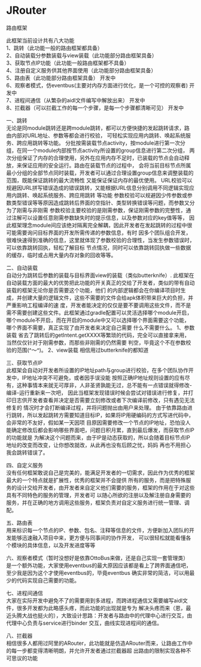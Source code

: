 # JRouter
路由框架


此框架当前设计共有八大功能                                                                                                      
1、跳转（此功能一般的路由框架都具备）                                                                                             
2、自动装载分参数装载与view装载（此功能部分路由框架具备）                                                                         
3、获取节点IP功能（此功能一般路由框架都不具备）                                                                                 
4、注册自定义服务供其他界面使用（此功能部分路由框架具备）                                                                          
5、路由表（此功能部分路由框架具备）               开发中                                                                              
6、观察者模式，仿eventbus(主要对内存方面进行优化，是一个可控的观察者)   开发中                                                         
7、进程间通信（从繁杂的aidl文件编写中解放出来）    开发中                                                                           
8、拦截器（可以拦截工作的每一个步骤，是每一个步骤都清晰可见）  开发中                                                                 




一、跳转                                                                                                           
      无论是同module跳转还是跨module跳转，都可以方便快捷的发起跳转请求，路由内部对URL地址、参数等都会进行校验，
  可轻松实现应用内跳转、唤起系统服务、跨应用跳转等功能。
      分批按需装载节点activity，按module进行第一次分组，在同一个module内部按节点activity所设置的group信息进行第二次分组，
  两次分组保证了内存的合理使用，另外在应用内存不足时，已装载的节点会自动释放，来保证应用的安全运行。路由在装载节点的过程中，
  会将当前目标节点所属最小分组的全部节点同时装载，开发者可以通过合理设置group信息来调整装载的范围，既能保证跳转的最大流畅性
  又能保证保证内存的最优使用。
      URL校验可以规避因URL拼写错误造成的错误跳转，又能根据URL信息分别调用不同逻辑实现应用内跳转、唤起系统服务、跨应用跳转
  等功能
      参数校验可以规避因少传参数或参数类型错误等等原因造成跳转后界面的空指针、类型转换错误等问题，而参数又分为了刚需与非刚需
  参数校验主要校验的是刚需参数，保证刚需参数的完整性，通过注解可以设置任意刚需参数缺失时的提示信息，以及参数对应的key值等等，
  因此框架理念module间应该绝对隔离完全解耦，因此开发者在发起跳转的过程中很可能需要询问目标界面的开发所需传递的参数信息，有时
  因多个团队组合开发，很难快速得到准确的信息，这里就体现了参数校验的合理性，当发生参数错误时，可以依靠跳转回执，轻松了解目标
  节点情况，同时可以依靠跳转回执做一些数据的缓存，临时或占用大量内存对象的回收等等。


二、自动装载                                                                                                            
      自动分为跳转后参数的装载与目标界面view的装载（类似butterknife）.
      此框架在自动装载方面的最大的优势把此功能的开关真正的交给了开发者，类似的带有自动装载的框架无论你是否需要这个功能，他们
  的内部逻辑都会在你编译项目时生成，并创建大量的逻辑文件，这些不需要的文件会给apk体积带来巨大的负担，并严重影响工程编译的速
  度，开发者能决定的仅仅是要不要调用这些文件，而不是需不需要创建这些文件。此框架通过gradle配置可以灵活选择哪个module开启，
  哪个module不开启，而在开启的module中又可以选择哪个界面需要这个功能，哪个界面不需要，真正实现了由开发者来决定自己需要
  什么不需要什么。
      1、参数装载
         省去了跳转后的getIntent.getXXXX等繁琐的代码，完全可以直接拿来用，当然仅仅针对于刚需参数，而那些非刚需的仍然需要
      判空，毕竟这个不在参数校验的范围(^～^)。
      2、view装载
         相信用过butterknife的都知道



三、获取节点IP                                                                                                               
      此框架会自动对开发者所设置的IP地址path与group进行校验，在多个团队协作开发中，IP地址冲突不可避免，或者因手误没能
  按照正确IP地址规则设置的应有尽有，这种事情本来就无可厚非，人非圣贤孰能无过，总不能有一点错误就得修改-编译-运行重新来一次吧，
  因此当框架发现错误时候会尝试对错误进行修复，并打印日志供开发者查看并决定是否需要立刻修改或者下次编译前修改，只有遇见无法修复的
  情况时才会打断编译过程，并将问题抛出由用户来处理。
      由于依靠路由进行跳转，所以发起跳转方需要知道目标IP，如果将IP用硬编码的方式写进代码中，会非常的不友好，假如某一天因项
  目原因需要修改一个节点的IP地址，恐怕没人能确定修改后都会影响哪些界面吧，问题日积月累，直到最后爆发，而获取节点IP的功能就是
  为解决这个问题而来，由于IP是动态获取的，所以会随着目标节点IP地址的改变而改变，让你想改就改，从此再也没有后顾之忧，妈妈
  再也不用担心我会跳转错误了。
  


四、自定义服务                                                                                                             
      没有任何框架敢说自己是完美的，能满足开发者的一切需求，因此作为优秀的框架最大的一个特点就是扩展性，优秀的框架并不会提供
  所有的服务，而是把特殊服务的设计交给开发者，由开发者来自定义他们需要的服务，框架的作用在于对这些具有不同特色的服务的管理，开发者可
  以随心所欲的注册以及解注册自身需要的服务，并在正确的地方调用这些服务，框架负责对自定义服务进行统一管理、调配。
  
  
  
五、路由表                                                                                                                 
      用来标识每一个节点的IP、参数、包名、注释等信息的文件，方便新加入团队的开发能够迅速融入项目中来，更方便与同事间的协作开发，
  可以很轻松就能看懂各个模块的具体信息，以及开发进度等等
  
  
六、观察者模式（暂时没想好是依靠OttoBus来做，还是自己实现一套管理类）                                                               
      是一个额外功能，大家使用eventbus的最大原因应该都是看上了跨界面通信吧，至少我是因为这个才使用eventbus的，毕竟eventbus
  确实非常的简洁，可以用最少的代码实现自己需要的功能。
  
  
七、进程间通信                                                                                                       
      大家在实际开发中避免不了的需要用到多进程，而跨进程通信又需要编写aidl文件，很多开发都为此略感头疼，而此功能的出现就是专为
  解决头疼而来（恩，最近头腾大战也挺火的），大致设计思路：开发者与路由中的代理中心进行交互，由代理中心负责与service进行binder
  交互，曲线实现进程间的通信。
  
  
八、拦截器                                                                                                                 
      相信很多人都用过阿里的ARouter，此功能就是仿造ARouter而来，让路由工作中的每一步都变得清晰明朗，并允许开发者通过拦截器超
  出路由的限制实现各种不可思议的功能












